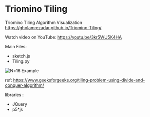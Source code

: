 # Triomino Tiling
Triomino Tiling Algorithm Visualization
https://gholamrezadar.github.io/Triomino-Tiling/

Watch video on YouTube: https://youtu.be/3kr5WU5K4HA

Main Files:
* sketch.js
* Tiling.py

![N=16 Example](https://github.com/Gholamrezadar/tiling/raw/master/Capture.PNG)

ref:
https://www.geeksforgeeks.org/tiling-problem-using-divide-and-conquer-algorithm/

libraries : 
* JQuery
* p5*js
